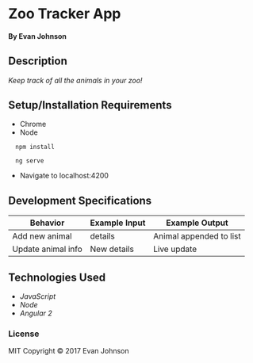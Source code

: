 # Zoo Tracker App

#### By Evan Johnson

## Description

_Keep track of all the animals in your zoo!_


## Setup/Installation Requirements

* Chrome
* Node

```console
  npm install
```

```console
  ng serve
```

* Navigate to localhost:4200



## Development Specifications
| Behavior      | Example Input         | Example Output        |
| ------------- | ------------- | ------------- |
| Add new animal | details  |  Animal appended to list  |
| Update animal info | New details | Live update |


## Technologies Used

* _JavaScript_
* _Node_
* _Angular 2_


### License

MIT Copyright &copy; 2017 Evan Johnson
